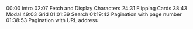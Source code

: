00:00 intro
02:07 Fetch and Display Characters
24:31 Flipping Cards
38:43 Modal
49:03 Grid
01:01:39 Search
01:19:42 Pagination with page number
01:38:53 Pagination with URL address
